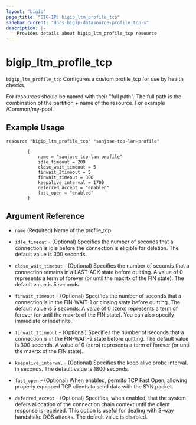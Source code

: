 ```yaml
---
layout: "bigip"
page_title: "BIG-IP: bigip_ltm_profile_tcp"
sidebar_current: "docs-bigip-datasource-profile_tcp-x"
description: |-
    Provides details about bigip_ltm_profile_tcp resource
---
```


# bigip\_ltm\_profile_tcp

`bigip_ltm_profile_tcp` Configures a custom profile_tcp for use by health checks.

For resources should be named with their "full path". The full path is the combination of the partition + name of the resource. For example /Common/my-pool.

## Example Usage


```hcl
resource "bigip_ltm_profile_tcp" "sanjose-tcp-lan-profile"

        {  
            name = "sanjose-tcp-lan-profile"
            idle_timeout = 200
            close_wait_timeout = 5
            finwait_2timeout = 5
            finwait_timeout = 300
            keepalive_interval = 1700
            deferred_accept = "enabled"
            fast_open = "enabled"
        }
```      

## Argument Reference

* `name` (Required) Name of the profile_tcp

* `idle_timeout` - (Optional) Specifies the number of seconds that a connection is idle before the connection is eligible for deletion. The default value is 300 seconds.

* `close_wait_timeout` - (Optional) Specifies the number of seconds that a connection remains in a LAST-ACK state before quitting. A value of 0 represents a term of forever (or until the maxrtx of the FIN state). The default value is 5 seconds.

* `finwait_timeout` - (Optional) Specifies the number of seconds that a connection is in the FIN-WAIT-1 or closing state before quitting. The default value is 5 seconds. A value of 0 (zero) represents a term of forever (or until the maxrtx of the FIN state). You can also specify immediate or indefinite.

* `finwait_2timeout` - (Optional) Specifies the number of seconds that a connection is in the FIN-WAIT-2 state before quitting. The default value is 300 seconds. A value of 0 (zero) represents a term of forever (or until the maxrtx of the FIN state).

* `keepalive_interval` - (Optional) Specifies the keep alive probe interval, in seconds. The default value is 1800 seconds.


* `fast_open` - (Optional) When enabled, permits TCP Fast Open, allowing properly equipped TCP clients to send data with the SYN packet.

* `deferred_accept` - (Optional) Specifies, when enabled, that the system defers allocation of the connection chain context until the client response is received. This option is useful for dealing with 3-way handshake DOS attacks. The default value is disabled.
